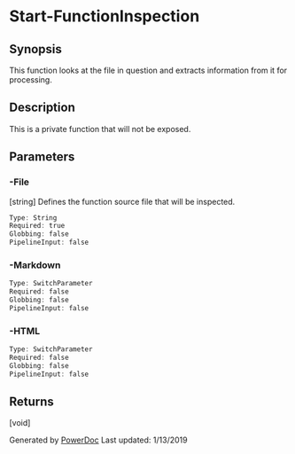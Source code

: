 # Start-FunctionInspection

## Synopsis

This function looks at the file in question and extracts information from it for processing.

## Description

This is a private function that will not be exposed.

## Parameters

### -File

[string] Defines the function source file that will be inspected.
```PowerShell
Type: String
Required: true
Globbing: false
PipelineInput: false
```

### -Markdown

```PowerShell
Type: SwitchParameter
Required: false
Globbing: false
PipelineInput: false
```

### -HTML

```PowerShell
Type: SwitchParameter
Required: false
Globbing: false
PipelineInput: false
```

## Returns

[void]

Generated by [PowerDoc](https://github.com/luther38/PowerDoc)
Last updated: 1/13/2019
